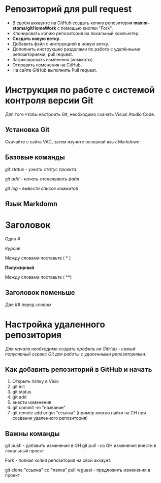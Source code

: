 # Репозиторий для pull request

* В своём аккаунте на *GitHub* создать копию репозитория **maxim-stoma/gitHomeWork** с помощью кнопки "Fork".
* Клонировать копию репозитория на локальный компьютер.
* **Создать новую ветку.**
* Добавить файл с инструкцией в новую ветку.
* Дополнить инструкцию разделами по работе с удалёнными репозиториями, pull request.
* Зафиксировать изменения (коммиты).
* Отправить изменения на GitHub.
* На сайте GitHub выполнить Pull request.
# Инструкция по работе с системой контроля версии Git 

Для того чтобы настроить Git, необходимо скачать Visual Atudio Code.

## Установка Git

Скачайте с сайта VAC, затем изучите основной язык Markdown.

## Базовые команды

*git status - узнать статус проекта*

*git add - начать отслеживать файл*

*git log - вывести список коммитов*

## Язык Markdomn

# Заголовок

Один #

*Курсив*

Между словами поставьте ( * ) 

**Полужирный**

Между словами поставьте ( **)

## Заголовок поменьше

Две ## перед словом 

# Настройка удаленного репозитория

*Для начала необходимо создать профиль на GitHub - самый популярный сервис Git для работы с удаленными репозиториями.*

## Как добавить репозиторий в GitHub и начать 

1. Открыть папку в Visio
2. git init
3. git status
4. git add
4. внести изменения
5. git commit -m "название"
6. git remote add origin "ссылка" (пример можно найти на GH при создании удаленного репозитория)

## Важны команды

git push - добавить изменения в GH
git pull - из GH изменения внести в локальный проект

Fork - полная копия репозитория на свой аккаунт.

git clone "ссылка"
cd "папка"
pull reguest - предложить изменения в проект
